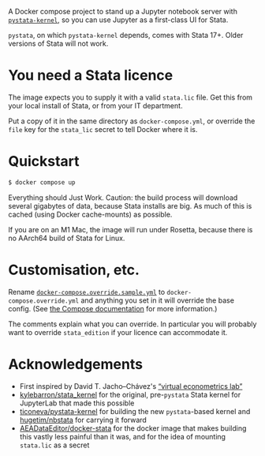 A Docker compose project to stand up a Jupyter notebook server with [`pystata-kernel`][1], so you can use Jupyter as a first-class UI for Stata.

[1]: https://github.com/ticoneva/pystata-kernel

`pystata`, on which `pystata-kernel` depends, comes with Stata 17+. Older versions of Stata will not work.

# You need a Stata licence

The image expects you to supply it with a valid `stata.lic` file. Get this from your local install of Stata, or from your IT department.

Put a copy of it in the same directory as `docker-compose.yml`, or override the `file` key for the `stata_lic` secret to tell Docker where it is.

# Quickstart

```bash
$ docker compose up
```

Everything should Just Work. Caution: the build process will download several gigabytes of data, because Stata installs are big. As much of this is cached (using Docker cache-mounts) as possible.

If you are on an M1 Mac, the image will run under Rosetta, because there is no AArch64 build of Stata for Linux.

# Customisation, etc.

Rename [`docker-compose.override.sample.yml`][ov] to `docker-compose.override.yml` and anything you set in it will override the base config. (See [the Compose documentation][docs] for more information.)

[ov]: docker-compose.override.sample.yml
[docs]: https://docs.docker.com/compose/extends/#multiple-compose-files

The comments explain what you can override. In particular you will probably want to override `stata_edition` if your licence can accommodate it.

# Acknowledgements

- First inspired by David T. Jacho–Chávez's [“virtual econometrics lab”][vel]
- [kylebarron/stata_kernel][s_k] for the original, pre-`pystata` Stata kernel
  for JupyterLab that made this possible
- [ticoneva/pystata-kernel][psk] for building the new `pystata`-based kernel 
  and [hugetim/nbstata][nbs] for carrying it forward
- [AEADataEditor/docker-stata][aea] for the docker image that makes building 
  this vastly less painful than it was, and for the idea of mounting 
  `stata.lic` as a secret

[vel]: https://docs-jupyter.davidjachochavez.org/
[s_k]: https://github.com/kylebarron/stata_kernel/
[psk]: https://github.com/ticoneva/pystata-kernel/
[nbs]: https://github.com/hugetim/nbstata/
[aea]: https://github.com/AEADataEditor/docker-stata

